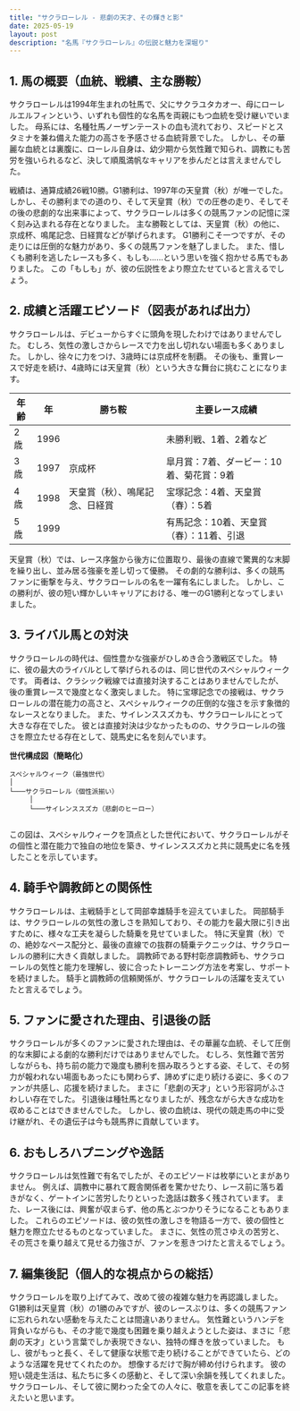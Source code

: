 ```yaml
---
title: "サクラローレル - 悲劇の天才、その輝きと影"
date: 2025-05-19
layout: post
description: "名馬『サクラローレル』の伝説と魅力を深堀り"
---
```


## 1. 馬の概要（血統、戦績、主な勝鞍）

サクラローレルは1994年生まれの牡馬で、父にサクラユタカオー、母にローレルエルフィンという、いずれも個性的な名馬を両親にもつ血統を受け継いでいました。  母系には、名種牡馬ノーザンテーストの血も流れており、スピードとスタミナを兼ね備えた能力の高さを予感させる血統背景でした。  しかし、その華麗な血統とは裏腹に、ローレル自身は、幼少期から気性難で知られ、調教にも苦労を強いられるなど、決して順風満帆なキャリアを歩んだとは言えませんでした。

戦績は、通算成績26戦10勝。G1勝利は、1997年の天皇賞（秋）が唯一でした。  しかし、その勝利までの道のり、そして天皇賞（秋）での圧巻の走り、そしてその後の悲劇的な出来事によって、サクラローレルは多くの競馬ファンの記憶に深く刻み込まれる存在となりました。  主な勝鞍としては、天皇賞（秋）の他に、京成杯、鳴尾記念、日経賞などが挙げられます。  G1勝利こそ一つですが、その走りには圧倒的な魅力があり、多くの競馬ファンを魅了しました。  また、惜しくも勝利を逃したレースも多く、もしも……という思いを強く抱かせる馬でもありました。  この「もしも」が、彼の伝説性をより際立たせていると言えるでしょう。


## 2. 成績と活躍エピソード（図表があれば出力）

サクラローレルは、デビューからすぐに頭角を現したわけではありませんでした。  むしろ、気性の激しさからレースで力を出し切れない場面も多くありました。  しかし、徐々に力をつけ、3歳時には京成杯を制覇。  その後も、重賞レースで好走を続け、4歳時には天皇賞（秋）という大きな舞台に挑むことになります。


| 年齢 | 年 | 勝ち鞍                                     | 主要レース成績                                                                                                    |
|-----|---|----------------------------------------------|--------------------------------------------------------------------------------------------------------------------|
| 2歳  | 1996 |                                              | 未勝利戦、1着、2着など                                                                                             |
| 3歳  | 1997 | 京成杯                                       | 皐月賞：7着、ダービー：10着、菊花賞：9着                                                                                  |
| 4歳  | 1998 | 天皇賞（秋）、鳴尾記念、日経賞               | 宝塚記念：4着、天皇賞（春）：5着                                                                                      |
| 5歳  | 1999 |                                              | 有馬記念：10着、天皇賞（春）：11着、引退                                                                           |


天皇賞（秋）では、レース序盤から後方に位置取り、最後の直線で驚異的な末脚を繰り出し、並み居る強豪を差し切って優勝。  その劇的な勝利は、多くの競馬ファンに衝撃を与え、サクラローレルの名を一躍有名にしました。  しかし、この勝利が、彼の短い輝かしいキャリアにおける、唯一のG1勝利となってしまいました。


## 3. ライバル馬との対決

サクラローレルの時代は、個性豊かな強豪がひしめき合う激戦区でした。  特に、彼の最大のライバルとして挙げられるのは、同じ世代のスペシャルウィークです。  両者は、クラシック戦線では直接対決することはありませんでしたが、後の重賞レースで幾度となく激突しました。  特に宝塚記念での接戦は、サクラローレルの潜在能力の高さと、スペシャルウィークの圧倒的な強さを示す象徴的なレースとなりました。  また、サイレンススズカも、サクラローレルにとって大きな存在でした。  彼とは直接対決は少なかったものの、サクラローレルの強さを際立たせる存在として、競馬史に名を刻んでいます。


**世代構成図（簡略化）**

```
スペシャルウィーク（最強世代）
│
└───サクラローレル（個性派揃い）
     │
     └───サイレンススズカ（悲劇のヒーロー）
          
```

この図は、スペシャルウィークを頂点とした世代において、サクラローレルがその個性と潜在能力で独自の地位を築き、サイレンススズカと共に競馬史に名を残したことを示しています。


## 4. 騎手や調教師との関係性

サクラローレルは、主戦騎手として岡部幸雄騎手を迎えていました。  岡部騎手は、サクラローレルの気性の激しさを熟知しており、その能力を最大限に引き出すために、様々な工夫を凝らした騎乗を見せていました。  特に天皇賞（秋）での、絶妙なペース配分と、最後の直線での抜群の騎乗テクニックは、サクラローレルの勝利に大きく貢献しました。  調教師である野村彰彦調教師も、サクラローレルの気性と能力を理解し、彼に合ったトレーニング方法を考案し、サポートを続けました。  騎手と調教師の信頼関係が、サクラローレルの活躍を支えていたと言えるでしょう。


## 5. ファンに愛された理由、引退後の話

サクラローレルが多くのファンに愛された理由は、その華麗な血統、そして圧倒的な末脚による劇的な勝利だけではありませんでした。  むしろ、気性難で苦労しながらも、持ち前の能力で幾度も勝利を掴み取ろうとする姿、そして、その努力が報われない場面もあったにも関わらず、諦めずに走り続ける姿に、多くのファンが共感し、応援を続けました。  まさに「悲劇の天才」という形容詞がふさわしい存在でした。  引退後は種牡馬となりましたが、残念ながら大きな成功を収めることはできませんでした。  しかし、彼の血統は、現代の競走馬の中に受け継がれ、その遺伝子は今も競馬界に貢献しています。


## 6. おもしろハプニングや逸話

サクラローレルは気性難で有名でしたが、そのエピソードは枚挙にいとまがありません。  例えば、調教中に暴れて厩舎関係者を驚かせたり、レース前に落ち着きがなく、ゲートインに苦労したりといった逸話は数多く残されています。  また、レース後には、興奮が収まらず、他の馬とぶつかりそうになることもありました。  これらのエピソードは、彼の気性の激しさを物語る一方で、彼の個性と魅力を際立たせるものとなっていました。  まさに、気性の荒さゆえの苦労と、その荒さを乗り越えて見せる力強さが、ファンを惹きつけたと言えるでしょう。


## 7. 編集後記（個人的な視点からの総括）

サクラローレルを取り上げてみて、改めて彼の複雑な魅力を再認識しました。  G1勝利は天皇賞（秋）の1勝のみですが、彼のレースぶりは、多くの競馬ファンに忘れられない感動を与えたことは間違いありません。  気性難というハンデを背負いながらも、その才能で幾度も困難を乗り越えようとした姿は、まさに「悲劇の天才」という言葉でしか表現できない、独特の輝きを放っていました。  もし、彼がもっと長く、そして健康な状態で走り続けることができていたら、どのような活躍を見せてくれたのか。  想像するだけで胸が締め付けられます。  彼の短い競走生活は、私たちに多くの感動と、そして深い余韻を残してくれました。  サクラローレル、そして彼に関わった全ての人々に、敬意を表してこの記事を終えたいと思います。
